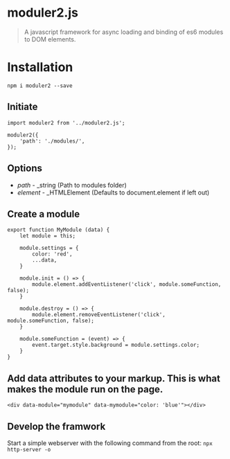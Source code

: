 moduler2.js
==========

> A javascript framework for async loading and binding of es6 modules to DOM elements.

# Installation
`npm i moduler2 --save`

## Initiate
```
import moduler2 from '../moduler2.js';

moduler2({
    'path': './modules/',
});
```

## Options
* *path* - _string (Path to modules folder)
* *element* - _HTMLElement (Defaults to document.element if left out)

## Create a module
```
export function MyModule (data) {
	let module = this;

	module.settings = {
		color: 'red',
		...data,
	}

	module.init = () => {
		module.element.addEventListener('click', module.someFunction, false);
	}

	module.destroy = () => {
		module.element.removeEventListener('click', module.someFunction, false);
	}
	
	module.someFunction = (event) => {
		event.target.style.background = module.settings.color;
	}
}
```

## Add data attributes to your markup. This is what makes the module run on the page.
`<div data-module="mymodule" data-mymodule="color: 'blue'"></div>`

## Develop the framwork
Start a simple webserver with the following command from the root:
`npx http-server -o`